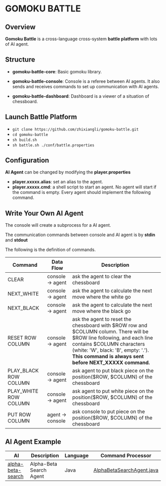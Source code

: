 # GOMOKU BATTLE

## Overview

**Gomoku Battle** is a cross-language cross-system **battle platform** with lots of AI agent.

## Structure

+ **gomoku-battle-core**: Basic gomoku library.

+ **gomoku-battle-console**: Console is a referee between AI agents. It also sends and receives commands to set up communication with AI agents.

+ **gomoku-battle-dashboard**: Dashboard is a viewer of a situation of chessboard.

## Launch Battle Platform
+ ```git clone https://github.com/zhixiangli/gomoku-battle.git```
+ ```cd gomoku-battle```
+ ```sh build.sh```
+ ```sh battle.sh ./conf/battle.properties```

## Configuration
**AI Agent** can be changed by modifying the **player.properties**

+ **player.xxxxx.alias**: set an alias to the agent.
+ **player.xxxxx.cmd**: a shell script to start an agent. No agent will start if the command is empty. Every agent should implement the following command.

## Write Your Own AI Agent
The console will create a subprocess for a AI agent.

The communication commands between console and AI agent is by **stdin** and **stdout**

The following is the definition of commands.

Command | Data Flow | Description
--------|-----------|------------
CLEAR | console -> agent | ask the agent to clear the chessboard
NEXT_WHITE | console -> agent | ask the agent to calculate the next move where the white go
NEXT_BLACK | console -> agent | ask the agent to calculate the next move where the black go
RESET ROW COLUMN | console -> agent | ask the agent to reset the chessboard with \$ROW row and \$COLUMN column. There will be \$ROW line following, and each line contains \$COLUMN characters (white: 'W', black: 'B', empty: '.'). **This command is always sent before NEXT_XXXXX command.**
PLAY_BLACK ROW COLUMN | console -> agent | ask agent to put black piece on the position(\$ROW, \$COLUMN) of the chessboard
PLAY_WHITE ROW COLUMN | console -> agent | ask agent to put white piece on the position(\$ROW, \$COLUMN) of the chessboard
PUT ROW COLUMN | agent -> console | ask console to put piece on the position(\$ROW, \$COLUMN) of the chessboard

## AI Agent Example

AI | Description | Language | Command Processor
---|---|---|---
[alpha-beta-search](https://github.com/zhixiangli/gomoku-battle/tree/master/gomoku-battle-agent/alpha-beta-search) | Alpha-Beta Search Agent | Java | [AlphaBetaSearchAgent.java](https://github.com/zhixiangli/gomoku-battle/blob/master/gomoku-battle-agent/alpha-beta-search/src/main/java/com/zhixiangli/gomoku/agent/alphabetasearch/AlphaBetaSearchAgent.java)
